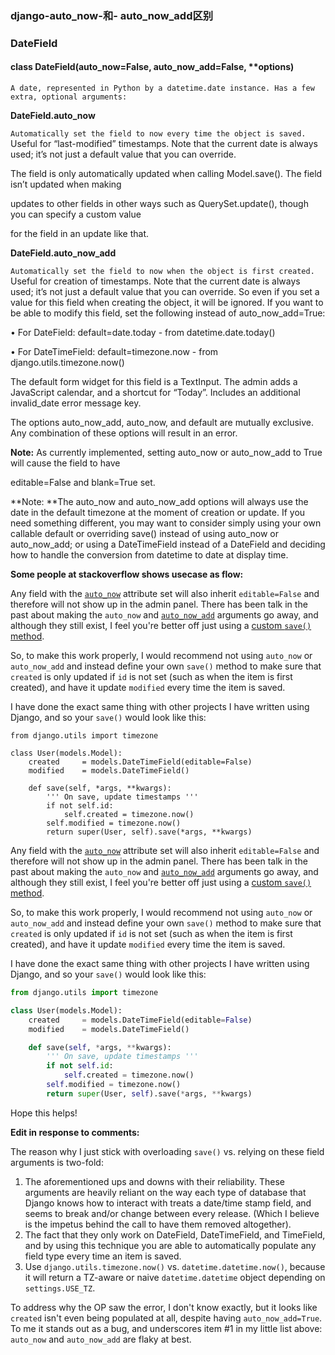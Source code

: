 ### django-auto_now-和- auto_now_add区别

### DateField

#### class DateField(auto_now=False, auto_now_add=False, **options)

`A date, represented in Python by a datetime.date instance. Has a few extra, optional arguments:`

**DateField.auto_now**

`Automatically set the field to now every time the object is saved.` Useful for “last-modified” timestamps. Note that the current date is always used; it’s not just a default value that you can override.

The field is only automatically updated when calling Model.save(). The field isn’t updated when making

updates to other fields in other ways such as QuerySet.update(), though you can specify a custom value

for the field in an update like that.

**DateField.auto_now_add**

`Automatically set the field to now when the object is first created.` Useful for creation of timestamps. Note that the current date is always used; it’s not just a default value that you can override. So even if you set a value for this field when creating the object, it will be ignored. If you want to be able to modify this field, set the following instead of auto_now_add=True:

• For DateField: default=date.today - from datetime.date.today()

• For DateTimeField: default=timezone.now - from django.utils.timezone.now()

The default form widget for this field is a TextInput. The admin adds a JavaScript calendar, and a shortcut for “Today”. Includes an additional invalid_date error message key.

The options auto_now_add, auto_now, and default are mutually exclusive. Any combination of these options will result in an error.

**Note:** As currently implemented, setting auto_now or auto_now_add to True will cause the field to have

editable=False and blank=True set.

**Note: **The auto_now and auto_now_add options will always use the date in the default timezone at the moment of creation or update. If you need something different, you may want to consider simply using your own callable default or overriding save() instead of using auto_now or auto_now_add; or using a DateTimeField instead of a DateField and deciding how to handle the conversion from datetime to date at display time.

**Some people at stackoverflow shows usecase as flow:**

Any field with the [`auto_now`](https://docs.djangoproject.com/en/2.2/ref/models/fields/#django.db.models.DateField.auto_now) attribute set will also inherit `editable=False` and therefore will not show up in the admin panel. There has been talk in the past about making the `auto_now` and [`auto_now_add`](https://docs.djangoproject.com/en/2.2/ref/models/fields/#django.db.models.DateField.auto_now_add) arguments go away, and although they still exist, I feel you're better off just using a [custom `save()` method](https://docs.djangoproject.com/en/2.2/topics/db/models/#overriding-model-methods).

So, to make this work properly, I would recommend not using `auto_now` or `auto_now_add` and instead define your own `save()` method to make sure that `created` is only updated if `id` is not set (such as when the item is first created), and have it update `modified` every time the item is saved.

I have done the exact same thing with other projects I have written using Django, and so your `save()` would look like this:

```
from django.utils import timezone

class User(models.Model):
    created     = models.DateTimeField(editable=False)
    modified    = models.DateTimeField()

    def save(self, *args, **kwargs):
        ''' On save, update timestamps '''
        if not self.id:
            self.created = timezone.now()
        self.modified = timezone.now()
        return super(User, self).save(*args, **kwargs)
```

Any field with the [`auto_now`](https://docs.djangoproject.com/en/2.2/ref/models/fields/#django.db.models.DateField.auto_now) attribute set will also inherit `editable=False` and therefore will not show up in the admin panel. There has been talk in the past about making the `auto_now` and [`auto_now_add`](https://docs.djangoproject.com/en/2.2/ref/models/fields/#django.db.models.DateField.auto_now_add) arguments go away, and although they still exist, I feel you're better off just using a [custom `save()` method](https://docs.djangoproject.com/en/2.2/topics/db/models/#overriding-model-methods).

So, to make this work properly, I would recommend not using `auto_now` or `auto_now_add` and instead define your own `save()` method to make sure that `created` is only updated if `id` is not set (such as when the item is first created), and have it update `modified` every time the item is saved.

I have done the exact same thing with other projects I have written using Django, and so your `save()` would look like this:

```py
from django.utils import timezone

class User(models.Model):
    created     = models.DateTimeField(editable=False)
    modified    = models.DateTimeField()

    def save(self, *args, **kwargs):
        ''' On save, update timestamps '''
        if not self.id:
            self.created = timezone.now()
        self.modified = timezone.now()
        return super(User, self).save(*args, **kwargs)
```

Hope this helps!

**Edit in response to comments:**

The reason why I just stick with overloading `save()` vs. relying on these field arguments is two-fold:

1. The aforementioned ups and downs with their reliability. These arguments are heavily reliant on the way each type of database that Django knows how to interact with treats a date/time stamp field, and seems to break and/or change between every release. (Which I believe is the impetus behind the call to have them removed altogether).
2. The fact that they only work on DateField, DateTimeField, and TimeField, and by using this technique you are able to automatically populate any field type every time an item is saved.
3. Use `django.utils.timezone.now()` vs. `datetime.datetime.now()`, because it will return a TZ-aware or naive `datetime.datetime` object depending on `settings.USE_TZ`.

To address why the OP saw the error, I don't know exactly, but it looks like `created` isn't even being populated at all, despite having `auto_now_add=True`. To me it stands out as a bug, and underscores item #1 in my little list above: `auto_now` and `auto_now_add` are flaky at best.